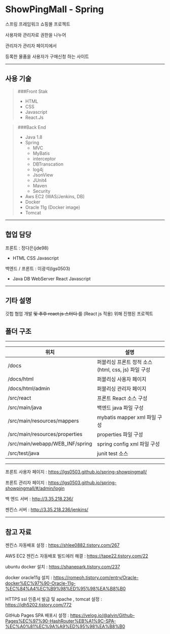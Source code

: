  # ShowPingMall - Spring

스프링 프레임워크 쇼핑몰 프로젝트

사용자와 관리자로 권한을 나누어

관리자가 관리자 페이지에서 

등록한 물품을 사용자가 구매신청 하는 사이트

***
## 사용 기술
> 
>
> ###Front Stak
> - HTML
> - CSS
> - Javascript
> - React.Js

> ###Back End 
> - Java 1.8
> - Spring 
>   - MVC 
>   - MyBatis
>   - interceptor
>   - DBTranscation
>   - log4j
>   - JsonView
>   - JUnit4
>   - Maven
>   - Security
> - Aws EC2 (WAS/Jenkins, DB)
> - Docker 
> - Oracle 11g (Docker image)
> - Tomcat 
>
***
## 협업 담당
프론트 : 정다은(jde98)
 - HTML CSS Javascript 

백엔드 / 프론트 : 이광석(lgs0503)
- Java DB WebServer React Javascript

***
## 기타 설명
깃헙 협업 개발 ~~및 추후 react.js 스터디 를~~ (React js 적용) 위해 진행된 프로젝트

## 폴더 구조 
***

|  위치                          |  설명                                            | 
| --------                       | ---------                                       | 
|/docs                           |퍼블리싱 프론트 정적 소스(html, css, js) 파일 구성  |
|/docs/html                      |퍼블리싱 사용자 페이지                             |
|/docs/html/admin                |퍼블리싱 관리자 페이지                             |
|/src/react                      |프론트 React 소스 구성                             |
|/src/main/java                  |백엔드 java 파일 구성                              |
|/src/main/resources/mappers     |mybatis mapper xml 파일 구성                      |
|/src/main/resources/properties  |properties 파일 구성                              |
|/src/main/webapp/WEB_INF/spring |spring config xml 파일 구성                       |
|/src/test/java                  |junit test 소스                                   |


***

프론트 사용자 페이지 : https://lgs0503.github.io/spring-showpingmall/

프론트 관리자 페이지 : https://lgs0503.github.io/spring-showpingmall/#/admin/login

백 엔드 서버 : http://3.35.218.236/

젠킨스 서버 : http://3.35.218.236/jenkins/

***
## 참고 자료
젠킨스 자동배포 설정 : https://shlee0882.tistory.com/267

AWS EC2 젠킨스 자동배포 빌드에러 해결 : https://tape22.tistory.com/22

ubuntu docker 설치 : https://shanepark.tistory.com/237

docker oracle11g 설치 : https://romeoh.tistory.com/entry/Oracle-docker%EC%97%90-Oracle-11g-%EC%84%A4%EC%B9%98%ED%95%98%EA%B8%B0

HTTPS ssl 인증서 발급 및 apache , tomcat 설정 : https://jdh5202.tistory.com/772

GitHub Pages SPA 배포시 설정 : https://velog.io/@alvin/Github-Pages%EC%97%90-HashRouter%EB%A1%9C-SPA-%EC%A0%81%EC%9A%A9%ED%95%98%EA%B8%B0